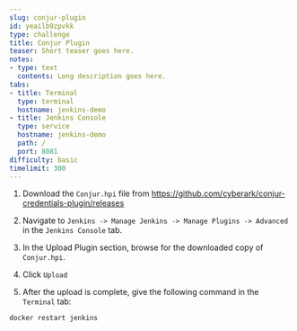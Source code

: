 ```yaml
---
slug: conjur-plugin
id: yeailb9zpvkk
type: challenge
title: Conjur Plugin
teaser: Short teaser goes here.
notes:
- type: text
  contents: Long description goes here.
tabs:
- title: Terminal
  type: terminal
  hostname: jenkins-demo
- title: Jenkins Console
  type: service
  hostname: jenkins-demo
  path: /
  port: 8081
difficulty: basic
timelimit: 300
---
```

1. Download the `Conjur.hpi` file from https://github.com/cyberark/conjur-credentials-plugin/releases

2. Navigate to `Jenkins -> Manage Jenkins -> Manage Plugins -> Advanced` in the `Jenkins Console` tab.
3. In the Upload Plugin section, browse for the downloaded copy of `Conjur.hpi`.

4. Click `Upload`

5. After the upload is complete, give the following command in the `Terminal` tab:

```
docker restart jenkins
```